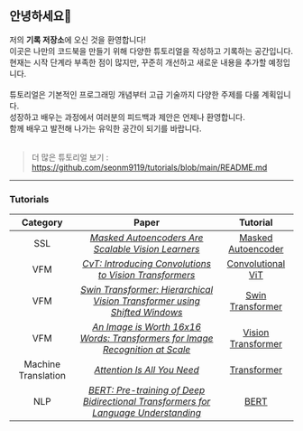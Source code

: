 ## 안녕하세요👋


저의 **기록 저장소**에 오신 것을 환영합니다! <br/>
이곳은 나만의 코드북을 만들기 위해 다양한 튜토리얼을 작성하고 기록하는 공간입니다. <br/>
현재는 시작 단계라 부족한 점이 많지만, 꾸준히 개선하고 새로운 내용을 추가할 예정입니다.<br/>
<br/>
튜토리얼은 기본적인 프로그래밍 개념부터 고급 기술까지 다양한 주제를 다룰 계획입니다. <br/>
성장하고 배우는 과정에서 여러분의 피드백과 제안은 언제나 환영합니다. <br/>
함께 배우고 발전해 나가는 유익한 공간이 되기를 바랍니다.<br/>
<br/>
> 더 많은 튜토리얼 보기 : https://github.com/seonm9119/tutorials/blob/main/README.md
---
### Tutorials
Category | Paper | Tutorial
:---: | :---: | :---:
SSL | [_Masked Autoencoders Are Scalable Vision Learners_](https://arxiv.org/abs/2111.06377) | [Masked Autoencoder](https://github.com/seonm9119/tutorials/blob/main/Masked%20Autoencoder(MAE).ipynb)
VFM | [_CvT: Introducing Convolutions to Vision Transformers_](https://arxiv.org/abs/2103.15808) | [Convolutional ViT](https://github.com/seonm9119/tutorials/blob/main/Convolutional%20ViT.ipynb)
VFM | [_Swin Transformer: Hierarchical Vision Transformer using Shifted Windows_](https://arxiv.org/abs/2103.14030) | [Swin Transformer](https://github.com/seonm9119/tutorials/blob/main/Swin.ipynb)
VFM | [_An Image is Worth 16x16 Words: Transformers for Image Recognition at Scale_](https://arxiv.org/abs/2010.11929) | [Vision Transformer](https://github.com/seonm9119/tutorials/blob/main/Vision%20Transformer.ipynb)
Machine Translation| [_Attention Is All You Need_](https://arxiv.org/abs/1706.03762)| [Transformer](https://github.com/seonm9119/tutorials/blob/main/Transformer.ipynb)
NLP|[_BERT: Pre-training of Deep Bidirectional Transformers for Language Understanding_](https://arxiv.org/abs/1810.04805)|[BERT](https://github.com/seonm9119/tutorials/blob/main/BERT.ipynb)|







